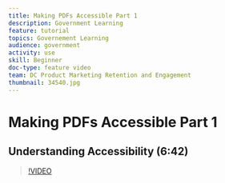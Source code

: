 ```yaml
---
title: Making PDFs Accessible Part 1
description: Government Learning
feature: tutorial
topics: Governement Learning
audience: government
activity: use
skill: Beginner
doc-type: feature video
team: DC Product Marketing Retention and Engagement
thumbnail: 34540.jpg
---
```


# Making PDFs Accessible Part 1

## Understanding Accessibility (6:42)

>[!VIDEO](https://video.tv.adobe.com/v/34540)
